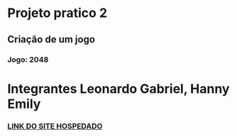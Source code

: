 # Projeto pratico 2
## Criação de um jogo
### Jogo: 2048
# Integrantes Leonardo Gabriel, Hanny Emily

### [LINK DO SITE HOSPEDADO](https://pp2leonardogabrielhannyemilly.000webhostapp.com/game.php)